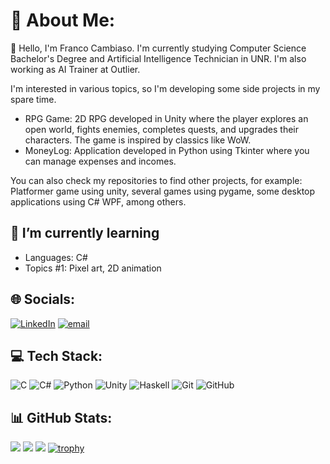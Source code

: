 # 💫 About Me:
👋 Hello, I'm Franco Cambiaso. I'm currently studying Computer Science Bachelor's Degree and Artificial Intelligence Technician in UNR. I'm also working as AI Trainer at Outlier. 

I'm interested in various topics, so I'm developing some side projects in my spare time.
* RPG Game: 2D RPG developed in Unity where the player explores an open world, fights enemies, completes quests, and upgrades their characters. The game is inspired by classics like WoW.
* MoneyLog: Application developed in Python using Tkinter where you can manage expenses and incomes.

You can also check my repositories to find other projects, for example: Platformer game using unity, several games using pygame, some desktop applications using C# WPF, among others.

## 🌱 I’m currently learning
- Languages: C#
- Topics #1: Pixel art, 2D animation
  
## 🌐 Socials:
[![LinkedIn](https://img.shields.io/badge/LinkedIn-%230077B5.svg?logo=linkedin&logoColor=white)](https://linkedin.com/in/francocambiaso/) 
[![email](https://img.shields.io/badge/Email-D14836?logo=gmail&logoColor=white)](mailto:francoocambiaso@gmail.com) 

## 💻 Tech Stack:
![C](https://img.shields.io/badge/c-%2300599C.svg?style=for-the-badge&logo=c&logoColor=white) 
![C#](https://img.shields.io/badge/c%23-%23239120.svg?style=for-the-badge&logo=csharp&logoColor=white) 
![Python](https://img.shields.io/badge/python-3670A0?style=for-the-badge&logo=python&logoColor=ffdd54) 
![Unity](https://img.shields.io/badge/unity-%23000000.svg?style=for-the-badge&logo=unity&logoColor=white) 
![Haskell](https://img.shields.io/badge/Haskell-5e5086?style=for-the-badge&logo=haskell&logoColor=white) 
![Git](https://img.shields.io/badge/git-%23F05033.svg?style=for-the-badge&logo=git&logoColor=white) 
![GitHub](https://img.shields.io/badge/github-%23121011.svg?style=for-the-badge&logo=github&logoColor=white)

## 📊 GitHub Stats:
[![](https://github-readme-stats.vercel.app/api?username=FrancoCambi&show_icons=true&theme=onedark&&locale=en)](https://github.com/FrancoCambi)
[![](https://github-readme-streak-stats.herokuapp.com/?user=FrancoCambi&theme=onedark)](https://github.com/FrancoCambi)
![](https://github-readme-stats.vercel.app/api/top-langs/?username=FrancoCambi&theme=onedark&include_all_commits=false&count_private=false&layout=compact)
[![trophy](https://github-profile-trophy.vercel.app/?username=FrancoCambi&title=MultiLanguage&theme=chalk)](https://github.com/ryo-ma/github-profile-trophy)


